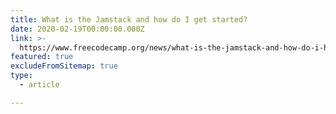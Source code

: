 ```yaml
---
title: What is the Jamstack and how do I get started?
date: 2020-02-19T00:00:00.000Z
link: >-
  https://www.freecodecamp.org/news/what-is-the-jamstack-and-how-do-i-host-my-website-on-it/
featured: true
excludeFromSitemap: true
type:
  - article

---
```

